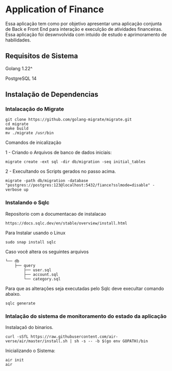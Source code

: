 # Application of Finance
Essa aplicação tem como por objetivo apresentar uma aplicação conjunta de Back e Front End
para interação e execulção de atividades financeiras. Essa aplicação foi deswnvolvida com intuido de 
estudo e aprimoramento de habilidades.

## Requisitos de Sistema
Golang 1.22^

PostgreSQL 14

## Instalação de Dependencias

### Intalacação do Migrate 

    git clone https://github.com/golang-migrate/migrate.git
    cd migrate
    make build
    mv ./migrate /usr/bin
Comandos de inicalização

   1 - Criando o Arquivos de banco de dados iniciais:
    
    migrate create -ext sql -dir db/migration -seq initial_tables
    
 2 - Execultando os Scripts gerados no passo acima.
 
    migrate -path db/migration -database "postgres://postgres:123@localhost:5432/fiance?sslmode=disable" -verbose up
    
### Instalando o Sqlc
Repositorio com a documentacao de instalacao

    https://docs.sqlc.dev/en/stable/overview/install.html

Para Instalar usando o Linux

    sudo snap install sqlc

Caso você altera os seguintes arquivos

    └── db
        ├── query
            ├── user.sql
            ├── account.sql
            └── category.sql
Para que as alterações seja executadas pelo Sqlc deve execultar comando abaixo.

    sqlc generate

### Intalação do sistema de monitoramento do estado da aplicação
Instalaçaõ do binarios.

    curl -sSfL https://raw.githubusercontent.com/air-verse/air/master/install.sh | sh -s -- -b $(go env GOPATH)/bin

Inicializando o Sistema:

    air init
    air
